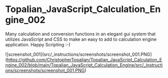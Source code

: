 # Topalian_JavaScript_Calculation_Engine_002
Many calculation and conversion functions in an elegant gui system that utilizes JavaScript and CSS to make an easy to add to calculation engine application. Happy Scripting :-)

![screenshot_001](src/_instructions/screenshots/screenshot_001.PNG](https://github.com/ChristopherTopalian/Topalian_JavaScript_Calculation_Engine_002/blob/main/Topalian_JavaScript_Calculation_Engine/src/_instructions/screenshots/screenshot_001.PNG)
